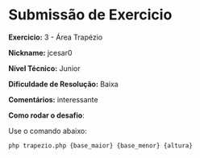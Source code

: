 # Submissão de Exercicio

**Exercicio:** 3 - Área Trapézio

**Nickname:** jcesar0

**Nível Técnico:** Junior

**Dificuldade de Resolução:** Baixa

**Comentários:** interessante

**Como rodar o desafio**: 

Use o comando abaixo: 
```bash
php trapezio.php {base_maior} {base_menor} {altura}
```